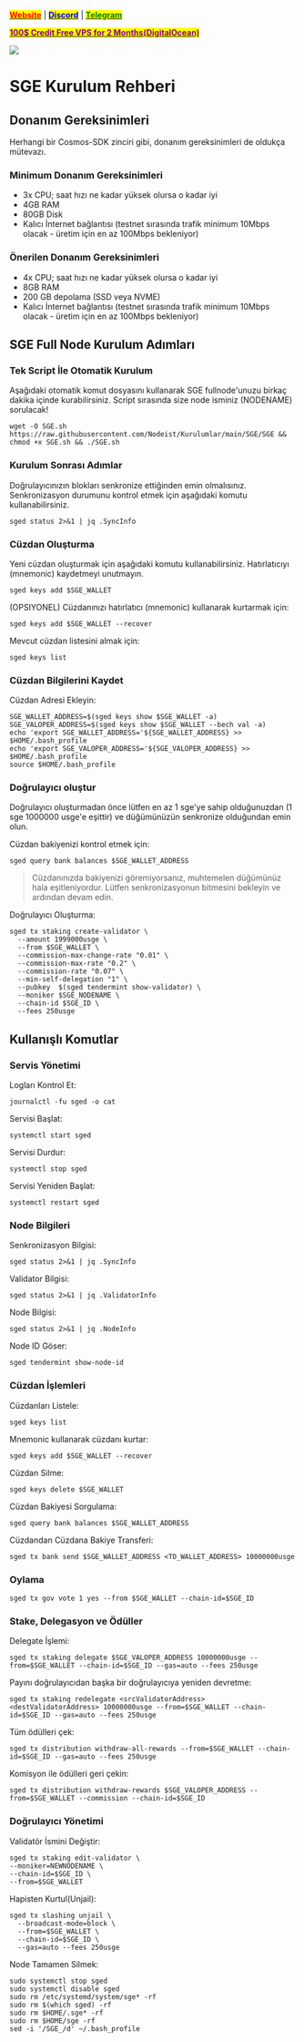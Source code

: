 &#x20;                                                       [<mark style="color:red;">**Website**</mark>](https://nodeist.net/) | [<mark style="color:blue;">**Discord**</mark>](https://discord.gg/ypx7mJ6Zzb) | [<mark style="color:green;">**Telegram**</mark>](https://t.me/noodeist)

&#x20;                                     [<mark style="color:purple;">**100$ Credit Free VPS for 2 Months(DigitalOcean)**</mark>](https://www.digitalocean.com/?refcode=410c988c8b3e&utm_campaign=Referral_Invite&utm_medium=Referral_Program&utm_source=badge)

![](https://i.hizliresim.com/jr9si78.png)

# SGE Kurulum Rehberi
## Donanım Gereksinimleri
Herhangi bir Cosmos-SDK zinciri gibi, donanım gereksinimleri de oldukça mütevazı.

### Minimum Donanım Gereksinimleri
 - 3x CPU; saat hızı ne kadar yüksek olursa o kadar iyi
 - 4GB RAM
 - 80GB Disk
 - Kalıcı İnternet bağlantısı (testnet sırasında trafik minimum 10Mbps olacak - üretim için en az 100Mbps bekleniyor)

### Önerilen Donanım Gereksinimleri
 - 4x CPU; saat hızı ne kadar yüksek olursa o kadar iyi
 - 8GB RAM
 - 200 GB depolama (SSD veya NVME)
 - Kalıcı İnternet bağlantısı (testnet sırasında trafik minimum 10Mbps olacak - üretim için en az 100Mbps bekleniyor)

## SGE Full Node Kurulum Adımları
### Tek Script İle Otomatik Kurulum
Aşağıdaki otomatik komut dosyasını kullanarak SGE fullnode'unuzu birkaç dakika içinde kurabilirsiniz.
Script sırasında size node isminiz (NODENAME) sorulacak!


```
wget -O SGE.sh https://raw.githubusercontent.com/Nodeist/Kurulumlar/main/SGE/SGE && chmod +x SGE.sh && ./SGE.sh
```

### Kurulum Sonrası Adımlar

Doğrulayıcınızın blokları senkronize ettiğinden emin olmalısınız.
Senkronizasyon durumunu kontrol etmek için aşağıdaki komutu kullanabilirsiniz.
```
sged status 2>&1 | jq .SyncInfo
```

### Cüzdan Oluşturma
Yeni cüzdan oluşturmak için aşağıdaki komutu kullanabilirsiniz. Hatırlatıcıyı (mnemonic) kaydetmeyi unutmayın.
```
sged keys add $SGE_WALLET
```

(OPSIYONEL) Cüzdanınızı hatırlatıcı (mnemonic) kullanarak kurtarmak için:
```
sged keys add $SGE_WALLET --recover
```

Mevcut cüzdan listesini almak için:
```
sged keys list
```

### Cüzdan Bilgilerini Kaydet
Cüzdan Adresi Ekleyin:
```
SGE_WALLET_ADDRESS=$(sged keys show $SGE_WALLET -a)
SGE_VALOPER_ADDRESS=$(sged keys show $SGE_WALLET --bech val -a)
echo 'export SGE_WALLET_ADDRESS='${SGE_WALLET_ADDRESS} >> $HOME/.bash_profile
echo 'export SGE_VALOPER_ADDRESS='${SGE_VALOPER_ADDRESS} >> $HOME/.bash_profile
source $HOME/.bash_profile
```


### Doğrulayıcı oluştur
Doğrulayıcı oluşturmadan önce lütfen en az 1 sge'ye sahip olduğunuzdan (1 sge 1000000 usge'e eşittir) ve düğümünüzün senkronize olduğundan emin olun.

Cüzdan bakiyenizi kontrol etmek için:
```
sged query bank balances $SGE_WALLET_ADDRESS
```
> Cüzdanınızda bakiyenizi göremiyorsanız, muhtemelen düğümünüz hala eşitleniyordur. Lütfen senkronizasyonun bitmesini bekleyin ve ardından devam edin.

Doğrulayıcı Oluşturma:
```
sged tx staking create-validator \
  --amount 1999000usge \
  --from $SGE_WALLET \
  --commission-max-change-rate "0.01" \
  --commission-max-rate "0.2" \
  --commission-rate "0.07" \
  --min-self-delegation "1" \
  --pubkey  $(sged tendermint show-validator) \
  --moniker $SGE_NODENAME \
  --chain-id $SGE_ID \
  --fees 250usge
```



## Kullanışlı Komutlar
### Servis Yönetimi
Logları Kontrol Et:
```
journalctl -fu sged -o cat
```

Servisi Başlat:
```
systemctl start sged
```

Servisi Durdur:
```
systemctl stop sged
```

Servisi Yeniden Başlat:
```
systemctl restart sged
```

### Node Bilgileri
Senkronizasyon Bilgisi:
```
sged status 2>&1 | jq .SyncInfo
```

Validator Bilgisi:
```
sged status 2>&1 | jq .ValidatorInfo
```

Node Bilgisi:
```
sged status 2>&1 | jq .NodeInfo
```

Node ID Göser:
```
sged tendermint show-node-id
```

### Cüzdan İşlemleri
Cüzdanları Listele:
```
sged keys list
```

Mnemonic kullanarak cüzdanı kurtar:
```
sged keys add $SGE_WALLET --recover
```

Cüzdan Silme:
```
sged keys delete $SGE_WALLET
```

Cüzdan Bakiyesi Sorgulama:
```
sged query bank balances $SGE_WALLET_ADDRESS
```

Cüzdandan Cüzdana Bakiye Transferi:
```
sged tx bank send $SGE_WALLET_ADDRESS <TO_WALLET_ADDRESS> 10000000usge
```

### Oylama
```
sged tx gov vote 1 yes --from $SGE_WALLET --chain-id=$SGE_ID
```

### Stake, Delegasyon ve Ödüller
Delegate İşlemi:
```
sged tx staking delegate $SGE_VALOPER_ADDRESS 10000000usge --from=$SGE_WALLET --chain-id=$SGE_ID --gas=auto --fees 250usge
```

Payını doğrulayıcıdan başka bir doğrulayıcıya yeniden devretme:
```
sged tx staking redelegate <srcValidatorAddress> <destValidatorAddress> 10000000usge --from=$SGE_WALLET --chain-id=$SGE_ID --gas=auto --fees 250usge
```

Tüm ödülleri çek:
```
sged tx distribution withdraw-all-rewards --from=$SGE_WALLET --chain-id=$SGE_ID --gas=auto --fees 250usge
```

Komisyon ile ödülleri geri çekin:
```
sged tx distribution withdraw-rewards $SGE_VALOPER_ADDRESS --from=$SGE_WALLET --commission --chain-id=$SGE_ID
```

### Doğrulayıcı Yönetimi
Validatör İsmini Değiştir:
```
sged tx staking edit-validator \
--moniker=NEWNODENAME \
--chain-id=$SGE_ID \
--from=$SGE_WALLET
```

Hapisten Kurtul(Unjail):
```
sged tx slashing unjail \
  --broadcast-mode=block \
  --from=$SGE_WALLET \
  --chain-id=$SGE_ID \
  --gas=auto --fees 250usge
```


Node Tamamen Silmek:
```
sudo systemctl stop sged
sudo systemctl disable sged
sudo rm /etc/systemd/system/sge* -rf
sudo rm $(which sged) -rf
sudo rm $HOME/.sge* -rf
sudo rm $HOME/sge -rf
sed -i '/SGE_/d' ~/.bash_profile
```
